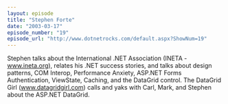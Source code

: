 ```yaml
---
layout: episode
title: "Stephen Forte"
date: "2003-03-17"
episode_number: "19"
episode_url: "http://www.dotnetrocks.com/default.aspx?ShowNum=19"
---
```


Stephen talks about the International .NET Association (INETA - www.ineta.org), relates his .NET success stories, and talks about design patterns, COM Interop, Performance Anxiety, ASP.NET Forms Authentication, ViewState, Caching, and the DataGrid control. The DataGrid Girl (www.datagridgirl.com) calls and yaks with Carl, Mark, and Stephen about the ASP.NET DataGrid. 


